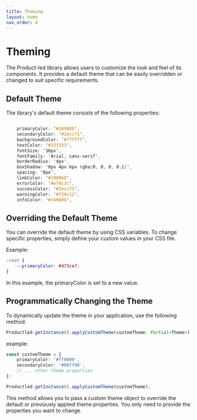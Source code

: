 ```yaml
---
title: Theming
layout: home
nav_order: 4
---
```


# Theming

The Product-led library allows users to customize the look and feel of its components. It provides a default theme that can be easily overridden or changed to suit specific requirements.

## Default Theme

The library's default theme consists of the following properties:

```css

    primaryColor: '#3498db',
    secondaryColor: '#2ecc71',
    backgroundColor: '#ffffff',
    textColor: '#333333',
    fontSize: '16px',
    fontFamily: 'Arial, sans-serif',
    borderRadius: '4px',
    boxShadow: '0px 4px 6px rgba(0, 0, 0, 0.1)',
    spacing: '8px',
    linkColor: '#2980b9',
    errorColor: '#e74c3c',
    successColor: '#2ecc71',
    warningColor: '#f39c12',
    infoColor: '#3498db',
```

## Overriding the Default Theme

You can override the default theme by using CSS variables. To change specific properties, simply define your custom values in your CSS file.

Example:

```css
:root {
    --primaryColor: #473ce7;
}
```

In this example, the primaryColor is set to a new value.

## Programmatically Changing the Theme

To dynamically update the theme in your application, use the following method:

```typescript
Productled.getInstance().applyCustomTheme(customTheme: Partial<Theme>);
```

example:

```typescript
const customTheme = {
    primaryColor: '#ff0000',
    secondaryColor: '#00ff00',
    // ... other theme properties
};

Productled.getInstance().applyCustomTheme(customTheme);
```

This method allows you to pass a custom theme object to override the default or previously applied theme properties. You only need to provide the properties you want to change.
